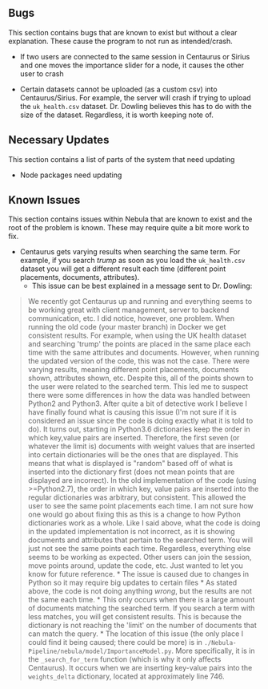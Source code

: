 ## Bugs
This section contains bugs that are known to exist but without a clear explanation. These cause the program to not run as intended/crash.

* If two users are connected to the same session in Centaurus or Sirius and one moves the importance slider for a node, it causes the other user to crash

* Certain datasets cannot be uploaded (as a custom csv) into Centaurus/Sirius. For example, the server will crash if trying to upload the `uk_health.csv` dataset. Dr. Dowling believes this has to do with the size of the dataset. Regardless, it is worth keeping note of.

## Necessary Updates
This section contains a list of parts of the system that need updating

* Node packages need updating

## Known Issues
This section contains issues within Nebula that are known to exist and the root of the problem is known. These may require quite a bit more work to fix.

* Centaurus gets varying results when searching the same term. For example, if you search *trump* as soon as you load the `uk_health.csv` dataset you will get a different result each time (different point placements, documents, attributes). 
    * This issue can be best explained in a message sent to Dr. Dowling: 
> We recently got Centaurus up and running and everything seems to be working great with client management, server to backend communication, etc. I did notice, however, one problem. When running the old code (your master branch) in Docker we get consistent results. For example, when using the UK health dataset and searching 'trump' the points are placed in the same place each time with the same attributes and documents. However, when running the updated version of the code, this was not the case. There were varying results, meaning different point placements, documents shown, attributes shown, etc. Despite this, all of the points shown to the user were related to the searched term. This led me to suspect there were some differences in how the data was handled between Python2 and Python3. After quite a bit of detective work I believe I have finally found what is causing this issue (I'm not sure if it is considered an issue since the code is doing exactly what it is told to do). It turns out, starting in Python3.6 dictionaries keep the order in which key,value pairs are inserted. Therefore, the first seven (or whatever the limit is) documents with weight values that are inserted into certain dictionaries will be the ones that are displayed. This means that what is displayed is "random" based off of what is inserted into the dictionary first (does not mean points that are displayed are incorrect). In the old implementation of the code (using >=Python2.7), the order in which key, value pairs are inserted into the regular dictionaries was arbitrary, but consistent. This allowed the user to see the same point placements each time. I am not sure how one would go about fixing this as this is a change to how Python dictionaries work as a whole. Like I said above, what the code is doing in the updated implementation is not incorrect, as it is showing documents and attributes that pertain to the searched term. You will just not see the same points each time. Regardless, everything else seems to be working as expected. Other users can join the session, move points around, update the code, etc. Just wanted to let you know for future reference.
    * The issue is caused due to changes in Python so it may require big updates to certain files
    * As stated above, the code is not doing anything *wrong*, but the results are not the same each time. 
    * This only occurs when there is a large amount of documents matching the searched term. If you search a term with less matches, you will get consistent results. This is because the dictionary is not reaching the 'limit' on the number of documents that can match the query.
    * The location of this issue (the only place I could find it being caused; there could be more) is in `./Nebula-Pipeline/nebula/model/ImportanceModel.py`. More specifically, it is in the `_search_for_term` function (which is why it only affects Centaurus). It occurs when we are inserting key-value pairs into the `weights_delta` dictionary, located at approximately line 746.